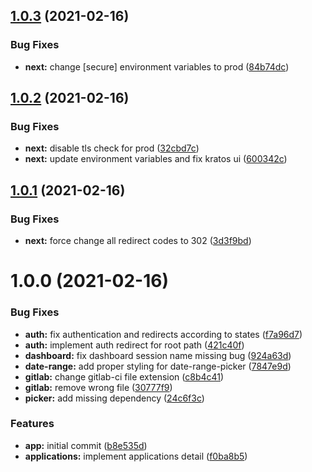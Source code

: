 ## [1.0.3](https://gitlab.com/socketkit/web/compare/v1.0.2...v1.0.3) (2021-02-16)


### Bug Fixes

* **next:** change [secure] environment variables to prod ([84b74dc](https://gitlab.com/socketkit/web/commit/84b74dc20b00285d7033ada1f2658191945dc22a))

## [1.0.2](https://gitlab.com/socketkit/web/compare/v1.0.1...v1.0.2) (2021-02-16)


### Bug Fixes

* **next:** disable tls check for prod ([32cbd7c](https://gitlab.com/socketkit/web/commit/32cbd7c81b24e51a2bec1e0dc92aeefcba3fb5fa))
* **next:** update environment variables and fix kratos ui ([600342c](https://gitlab.com/socketkit/web/commit/600342c943518a20b643ea7baa778e6d96fea17f))

## [1.0.1](https://gitlab.com/socketkit/web/compare/v1.0.0...v1.0.1) (2021-02-16)


### Bug Fixes

* **next:** force change all redirect codes to 302 ([3d3f9bd](https://gitlab.com/socketkit/web/commit/3d3f9bd425997bba5b66d47ac363984b08250c3e))

# 1.0.0 (2021-02-16)


### Bug Fixes

* **auth:** fix authentication and redirects according to states ([f7a96d7](https://gitlab.com/socketkit/web/commit/f7a96d74dd9cfcdc1bcc9b18189eaede7b1fa00e))
* **auth:** implement auth redirect for root path ([421c40f](https://gitlab.com/socketkit/web/commit/421c40f434ea5c17881a46eb230f818c0e2fae6a))
* **dashboard:** fix dashboard session name missing bug ([924a63d](https://gitlab.com/socketkit/web/commit/924a63d840eee87cd387cf92d5b993bc2e62869e))
* **date-range:** add proper styling for date-range-picker ([7847e9d](https://gitlab.com/socketkit/web/commit/7847e9d397b55f7b0897257ba043d8b1983a88df))
* **gitlab:** change gitlab-ci file extension ([c8b4c41](https://gitlab.com/socketkit/web/commit/c8b4c413c1da10089b9a2c55395723150f60d897))
* **gitlab:** remove wrong file ([30777f9](https://gitlab.com/socketkit/web/commit/30777f92afee5c7ffdd9dc856439f32171d2c2a6))
* **picker:** add missing dependency ([24c6f3c](https://gitlab.com/socketkit/web/commit/24c6f3c2196bd2859f8304a996a3682c506602d6))


### Features

* **app:** initial commit ([b8e535d](https://gitlab.com/socketkit/web/commit/b8e535d110bfd0cb8053c88e7921746fdbab13ca))
* **applications:** implement applications detail ([f0ba8b5](https://gitlab.com/socketkit/web/commit/f0ba8b5985a89c3a2f2812ed530059349b063341))

